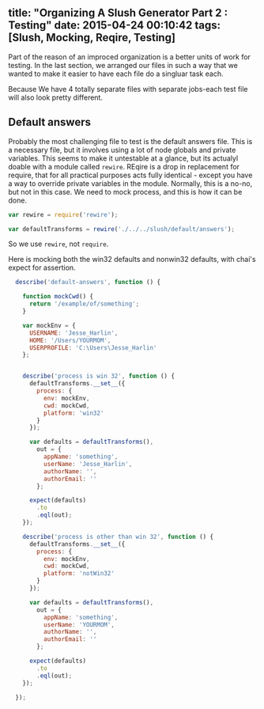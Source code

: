 title: "Organizing A Slush Generator Part 2 : Testing"
date: 2015-04-24 00:10:42
tags: [Slush, Mocking, Reqire, Testing]
---


Part of the reason of an improced organization is a better units of work for testing. In the last section, we arranged our files in such a way that we wanted to make it easier to have each file do a singluar task each.

Because We have 4 totally separate files with separate jobs-each test file will also look pretty different.

<!-- more -->



## Default answers

Probably the most challenging file to test is the default answers file. This is a necessary file, but it involves using a lot of node globals and private variables. This seems to make it untestable at a glance, but its actualyl doable with a module called `rewire`. REqire is a drop in replacement for require, that for all practical purposes acts fully identical - except you have a way to override private variables in the module. Normally, this is a no-no, but not in this case. We need to mock process, and this is how it can be done.


```js
var rewire = require('rewire');

var defaultTransforms = rewire('./../../slush/default/answers');
```

So we use `rewire`, not `require`.


Here is mocking both the win32 defaults and nonwin32 defaults, with chai's expect for assertion.

```js
  describe('default-answers', function () {

    function mockCwd() {
      return '/example/of/something';
    }

    var mockEnv = {
      USERNAME: 'Jesse_Harlin',
      HOME: '/Users/YOURMOM',
      USERPROFILE: 'C:\Users\Jesse_Harlin'
    };


    describe('process is win 32', function () {
      defaultTransforms.__set__({
        process: {
          env: mockEnv,
          cwd: mockCwd,
          platform: 'win32'
        }
      });

      var defaults = defaultTransforms(),
        out = {
          appName: 'something',
          userName: 'Jesse_Harlin',
          authorName: '',
          authorEmail: ''
        };

      expect(defaults)
        .to
        .eql(out);
    });

    describe('process is other than win 32', function () {
      defaultTransforms.__set__({
        process: {
          env: mockEnv,
          cwd: mockCwd,
          platform: 'notWin32'
        }
      });

      var defaults = defaultTransforms(),
        out = {
          appName: 'something',
          userName: 'YOURMOM',
          authorName: '',
          authorEmail: ''
        };

      expect(defaults)
        .to
        .eql(out);
    });

  });
  ```
